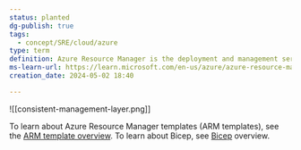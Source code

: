 ```yaml
---
status: planted
dg-publish: true
tags:
  - concept/SRE/cloud/azure
type: term
definition: Azure Resource Manager is the deployment and management service for Azure. It provides a management layer that enables you to create, update, and delete resources in your Azure account.
ms-learn-url: https://learn.microsoft.com/en-us/azure/azure-resource-manager/management/overview
creation_date: 2024-05-02 18:40

---
```

![[consistent-management-layer.png]]

To learn about Azure Resource Manager templates (ARM templates), see the [ARM template overview](https://learn.microsoft.com/en-us/azure/azure-resource-manager/templates/overview). To learn about Bicep, see [Bicep](https://learn.microsoft.com/en-us/azure/azure-resource-manager/bicep/overview) overview.